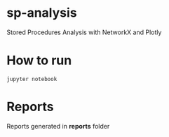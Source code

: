 # sp-analysis
Stored Procedures Analysis with NetworkX and Plotly

# How to run

```jupyter notebook```

# Reports 

Reports generated in **reports** folder
